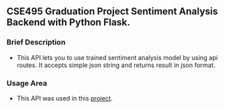 ## CSE495 Graduation Project Sentiment Analysis Backend with Python Flask.

### Brief Description

- This API lets you to use trained sentiment analysis model by using api routes. It accepts simple json string and returns result in json format.

### Usage Area

- This API was used in this [project](https://github.com/akifkartal03/gtu-accommodation-finder).
